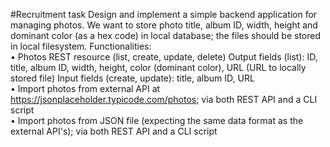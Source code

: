 #Recruitment task
Design and implement a simple backend application for managing photos.
We want to store photo title, album ID, width, height and dominant color (as a hex code) in local
database; the files should be stored in local filesystem.
Functionalities:
<br> • Photos REST resource (list, create, update, delete)
Output fields (list): ID, title, album ID, width, height, color (dominant color), URL (URL to
locally stored file)
Input fields (create, update): title, album ID, URL
<br> • Import photos from external API at https://jsonplaceholder.typicode.com/photos; via both
REST API and a CLI script
<br> • Import photos from JSON file (expecting the same data format as the external API's); via
both REST API and a CLI script